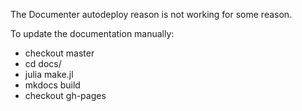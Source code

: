 The Documenter autodeploy reason is not working for some reason.

To update the documentation manually:
- checkout master
- cd docs/
- julia make.jl
- mkdocs build
- checkout gh-pages
